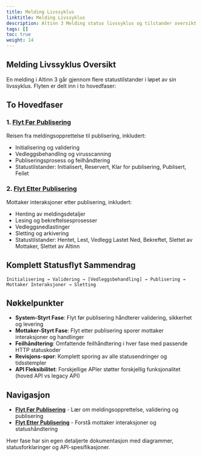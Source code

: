 ```yaml
---
title: Melding Livssyklus
linktitle: Melding Livssyklus
description: Altinn 3 Melding status livssyklus og tilstander oversikt.
tags: []
toc: true
weight: 14
---
```


## Melding Livssyklus Oversikt

En melding i Altinn 3 går gjennom flere statustilstander i løpet av sin livssyklus. Flyten er delt inn i to hovedfaser:

## To Hovedfaser

### 1. [Flyt Før Publisering](pre-published/)
Reisen fra meldingsopprettelse til publisering, inkludert:
- Initialisering og validering
- Vedleggsbehandling og virusscanning
- Publiseringsprosess og feilhåndtering
- Statustilstander: Initialisert, Reservert, Klar for publisering, Publisert, Feilet

### 2. [Flyt Etter Publisering](post-published/)
Mottaker interaksjoner etter publisering, inkludert:
- Henting av meldingsdetaljer
- Lesing og bekreftelsesprosesser
- Vedleggsnedlastinger
- Sletting og arkivering
- Statustilstander: Hentet, Lest, Vedlegg Lastet Ned, Bekreftet, Slettet av Mottaker, Slettet av Altinn

## Komplett Statusflyt Sammendrag

```
Initialisering → Validering → [Vedleggsbehandling] → Publisering → Mottaker Interaksjoner → Sletting
```

## Nøkkelpunkter

- **System-Styrt Fase**: Flyt før publisering håndterer validering, sikkerhet og levering
- **Mottaker-Styrt Fase**: Flyt etter publisering sporer mottaker interaksjoner og handlinger
- **Feilhåndtering**: Omfattende feilhåndtering i hver fase med passende HTTP statuskoder
- **Revisjons-spor**: Komplett sporing av alle statusendringer og tidsstempler
- **API Fleksibilitet**: Forskjellige APIer støtter forskjellig funksjonalitet (hoved API vs legacy API)

## Navigasjon

- **[Flyt Før Publisering](pre-published/)** - Lær om meldingsopprettelse, validering og publisering
- **[Flyt Etter Publisering](post-published/)** - Forstå mottaker interaksjoner og statushåndtering

Hver fase har sin egen detaljerte dokumentasjon med diagrammer, statusforklaringer og API-spesifikasjoner. 